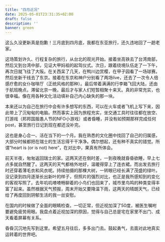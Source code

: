 ```yaml
---
title: "四月近况"
date: 2025-05-01T23:31:35+02:00
draft: false
description: ''
banner: green
---
```

这么久没更新真是抱歉！三月底到四月底，我都在东亚旅行，还久违地回了一趟老家。

这场策划许久、行程复杂的旅行，从台北的观光开始。接着坐高铁去了台湾南部，然后又到台湾中部，见证大甲妈祖的起驾仪式。次日，跟着绕境队伍走了一下午，再次日就飞往了大阪。在关西呆了几天，在鸭川边赏樱，在甲子园看了一场球赛。然后坐新干线去了东京。接着在东京和神户分别看了两场live，还去了一次令人倍感疗愈的女仆咖啡厅（正统风格的那种）。最后带着满满的行李箱飞回大陆，还由于航班晚点，滞留北京一晚，最后才与家人们短暂相聚十来天。真的非常充实，也很幸福。像在用各种文化活动填补自己内心缺失的那一块。

本来还以为自己在旅行中会有许多想写的东西，可以在火车或者飞机上写下来，因此带上了沉甸甸的电脑。然而事实上因为旅程充实，坐交通工具时往往都在放空、打游戏（邦邦国服愚人节的NFO小游戏）或者昏睡，并没有如预期那样完成任何post，甚至旅行日记到现在都还没补完。

这也是身心合一、活在当下的一个月。我在熟悉的文化圈中找回了自己的归属感，大部分时候都把在瑞士的生活忘得干干净净。偶尔想起，还有种不真实的错觉。所谓“heart is (or is not) here”，在对比中，果真有所体会。

前天半夜，匆匆返回瑞士的家。这两天还在倒时差，一到夜晚就昏昏欲睡，早上七点多就自然醒了。这两天的天气都格外地好，温暖得穿上了连衣裙。而出发去旅行时还穿着薄毛衣和风衣呢。持续拍摄的那棵大树，一转眼已经长满了茂盛的绿叶。没记录到四月逐渐长出新叶的样子，但照片的强烈对比，也正是我所感知到的变化的客观写照了。去年叽叽喳喳畅聊着的小鸟们也回来了，城市里鸟鸣的种类变得丰富了起来。虽然根据天气预报，周末开始又要降温下雨，这两天的晴朗天气，已经给了再度回到阴郁生活的我一丝安慰。

在国内的时候做了全面的眼睛检查。一切正常，但近视加深了50度，被医生嘱咐要避免疲劳用眼。我盘点着近视加深的原因，觉得与自己总是宅在家里不出门、成天看着屏幕有关系。

昏昏沉沉地先写到这里。希望五月往后，多多出门去。鼓起勇气，去面对此地真实运转着的世界吧。